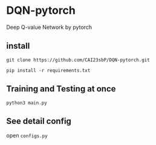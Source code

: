 # DQN-pytorch
Deep Q-value Network by pytorch

## install ##
`git clone https://github.com/CAI23sbP/DQN-pytorch.git`

`pip install -r requirements.txt`

## Training and Testing at once ##
`python3 main.py`

## See detail config ## 
open `configs.py`
